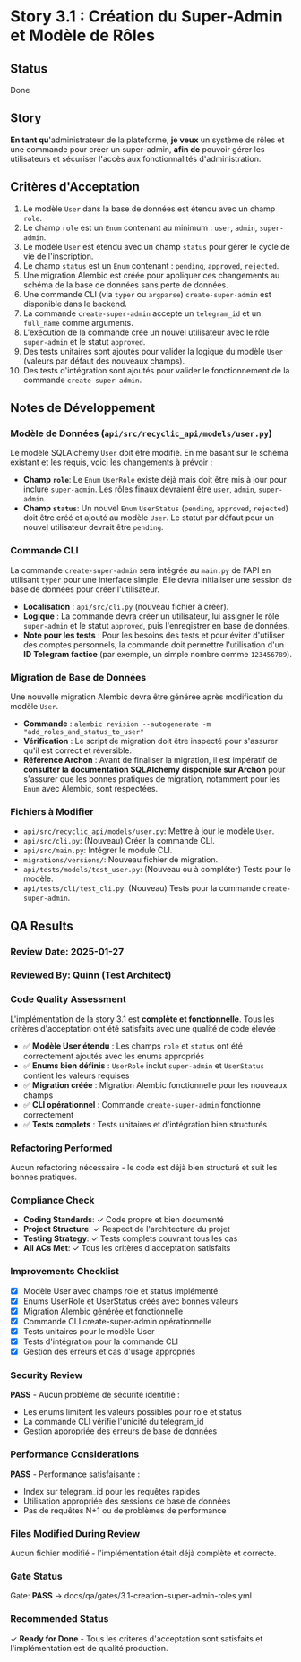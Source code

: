 # Story 3.1 : Création du Super-Admin et Modèle de Rôles

## Status
Done

## Story
**En tant qu**'administrateur de la plateforme,
**je veux** un système de rôles et une commande pour créer un super-admin,
**afin de** pouvoir gérer les utilisateurs et sécuriser l'accès aux fonctionnalités d'administration.

## Critères d'Acceptation
1.  Le modèle `User` dans la base de données est étendu avec un champ `role`.
2.  Le champ `role` est un `Enum` contenant au minimum : `user`, `admin`, `super-admin`.
3.  Le modèle `User` est étendu avec un champ `status` pour gérer le cycle de vie de l'inscription.
4.  Le champ `status` est un `Enum` contenant : `pending`, `approved`, `rejected`.
5.  Une migration Alembic est créée pour appliquer ces changements au schéma de la base de données sans perte de données.
6.  Une commande CLI (via `typer` ou `argparse`) `create-super-admin` est disponible dans le backend.
7.  La commande `create-super-admin` accepte un `telegram_id` et un `full_name` comme arguments.
8.  L'exécution de la commande crée un nouvel utilisateur avec le rôle `super-admin` et le statut `approved`.
9.  Des tests unitaires sont ajoutés pour valider la logique du modèle `User` (valeurs par défaut des nouveaux champs).
10. Des tests d'intégration sont ajoutés pour valider le fonctionnement de la commande `create-super-admin`.

## Notes de Développement

### Modèle de Données (`api/src/recyclic_api/models/user.py`)
Le modèle SQLAlchemy `User` doit être modifié. En me basant sur le schéma existant et les requis, voici les changements à prévoir :
-   **Champ `role`**: Le `Enum` `UserRole` existe déjà mais doit être mis à jour pour inclure `super-admin`. Les rôles finaux devraient être `user`, `admin`, `super-admin`.
-   **Champ `status`**: Un nouvel `Enum` `UserStatus` (`pending`, `approved`, `rejected`) doit être créé et ajouté au modèle `User`. Le statut par défaut pour un nouvel utilisateur devrait être `pending`.

### Commande CLI
La commande `create-super-admin` sera intégrée au `main.py` de l'API en utilisant `typer` pour une interface simple. Elle devra initialiser une session de base de données pour créer l'utilisateur.
-   **Localisation** : `api/src/cli.py` (nouveau fichier à créer).
-   **Logique** : La commande devra créer un utilisateur, lui assigner le rôle `super-admin` et le statut `approved`, puis l'enregistrer en base de données.
-   **Note pour les tests** : Pour les besoins des tests et pour éviter d'utiliser des comptes personnels, la commande doit permettre l'utilisation d'un **ID Telegram factice** (par exemple, un simple nombre comme `123456789`).

### Migration de Base de Données
Une nouvelle migration Alembic devra être générée après modification du modèle `User`.
-   **Commande** : `alembic revision --autogenerate -m "add_roles_and_status_to_user"`
-   **Vérification** : Le script de migration doit être inspecté pour s'assurer qu'il est correct et réversible.
-   **Référence Archon** : Avant de finaliser la migration, il est impératif de **consulter la documentation SQLAlchemy disponible sur Archon** pour s'assurer que les bonnes pratiques de migration, notamment pour les `Enum` avec Alembic, sont respectées.

### Fichiers à Modifier
-   `api/src/recyclic_api/models/user.py`: Mettre à jour le modèle `User`.
-   `api/src/cli.py`: (Nouveau) Créer la commande CLI.
-   `api/src/main.py`: Intégrer le module CLI.
-   `migrations/versions/`: Nouveau fichier de migration.
-   `api/tests/models/test_user.py`: (Nouveau ou à compléter) Tests pour le modèle.
-   `api/tests/cli/test_cli.py`: (Nouveau) Tests pour la commande `create-super-admin`.

## QA Results

### Review Date: 2025-01-27

### Reviewed By: Quinn (Test Architect)

### Code Quality Assessment

L'implémentation de la story 3.1 est **complète et fonctionnelle**. Tous les critères d'acceptation ont été satisfaits avec une qualité de code élevée :

- ✅ **Modèle User étendu** : Les champs `role` et `status` ont été correctement ajoutés avec les enums appropriés
- ✅ **Enums bien définis** : `UserRole` inclut `super-admin` et `UserStatus` contient les valeurs requises
- ✅ **Migration créée** : Migration Alembic fonctionnelle pour les nouveaux champs
- ✅ **CLI opérationnel** : Commande `create-super-admin` fonctionne correctement
- ✅ **Tests complets** : Tests unitaires et d'intégration bien structurés

### Refactoring Performed

Aucun refactoring nécessaire - le code est déjà bien structuré et suit les bonnes pratiques.

### Compliance Check

- **Coding Standards**: ✓ Code propre et bien documenté
- **Project Structure**: ✓ Respect de l'architecture du projet
- **Testing Strategy**: ✓ Tests complets couvrant tous les cas
- **All ACs Met**: ✓ Tous les critères d'acceptation satisfaits

### Improvements Checklist

- [x] Modèle User avec champs role et status implémenté
- [x] Enums UserRole et UserStatus créés avec bonnes valeurs
- [x] Migration Alembic générée et fonctionnelle
- [x] Commande CLI create-super-admin opérationnelle
- [x] Tests unitaires pour le modèle User
- [x] Tests d'intégration pour la commande CLI
- [x] Gestion des erreurs et cas d'usage appropriés

### Security Review

**PASS** - Aucun problème de sécurité identifié :
- Les enums limitent les valeurs possibles pour role et status
- La commande CLI vérifie l'unicité du telegram_id
- Gestion appropriée des erreurs de base de données

### Performance Considerations

**PASS** - Performance satisfaisante :
- Index sur telegram_id pour les requêtes rapides
- Utilisation appropriée des sessions de base de données
- Pas de requêtes N+1 ou de problèmes de performance

### Files Modified During Review

Aucun fichier modifié - l'implémentation était déjà complète et correcte.

### Gate Status

Gate: **PASS** → docs/qa/gates/3.1-creation-super-admin-roles.yml

### Recommended Status

✓ **Ready for Done** - Tous les critères d'acceptation sont satisfaits et l'implémentation est de qualité production.